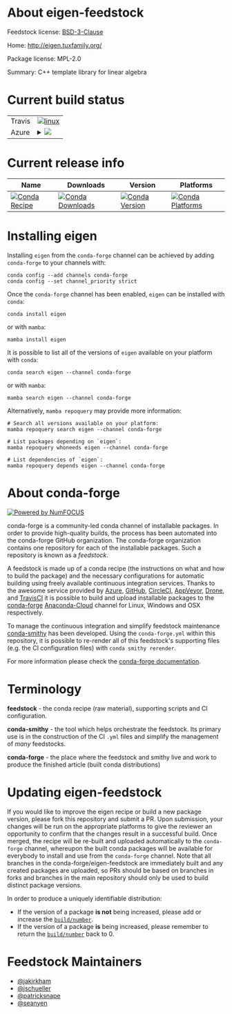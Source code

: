 About eigen-feedstock
=====================

Feedstock license: [BSD-3-Clause](https://github.com/conda-forge/eigen-feedstock/blob/main/LICENSE.txt)

Home: http://eigen.tuxfamily.org/

Package license: MPL-2.0

Summary: C++ template library for linear algebra

Current build status
====================


<table><tr>
    <td>Travis</td>
    <td>
      <a href="https://app.travis-ci.com/conda-forge/eigen-feedstock">
        <img alt="linux" src="https://img.shields.io/travis/com/conda-forge/eigen-feedstock/main.svg?label=Linux">
      </a>
    </td>
  </tr>
    
  <tr>
    <td>Azure</td>
    <td>
      <details>
        <summary>
          <a href="https://dev.azure.com/conda-forge/feedstock-builds/_build/latest?definitionId=259&branchName=main">
            <img src="https://dev.azure.com/conda-forge/feedstock-builds/_apis/build/status/eigen-feedstock?branchName=main">
          </a>
        </summary>
        <table>
          <thead><tr><th>Variant</th><th>Status</th></tr></thead>
          <tbody><tr>
              <td>linux_64</td>
              <td>
                <a href="https://dev.azure.com/conda-forge/feedstock-builds/_build/latest?definitionId=259&branchName=main">
                  <img src="https://dev.azure.com/conda-forge/feedstock-builds/_apis/build/status/eigen-feedstock?branchName=main&jobName=linux&configuration=linux%20linux_64_" alt="variant">
                </a>
              </td>
            </tr><tr>
              <td>linux_aarch64</td>
              <td>
                <a href="https://dev.azure.com/conda-forge/feedstock-builds/_build/latest?definitionId=259&branchName=main">
                  <img src="https://dev.azure.com/conda-forge/feedstock-builds/_apis/build/status/eigen-feedstock?branchName=main&jobName=linux&configuration=linux%20linux_aarch64_" alt="variant">
                </a>
              </td>
            </tr><tr>
              <td>linux_ppc64le</td>
              <td>
                <a href="https://dev.azure.com/conda-forge/feedstock-builds/_build/latest?definitionId=259&branchName=main">
                  <img src="https://dev.azure.com/conda-forge/feedstock-builds/_apis/build/status/eigen-feedstock?branchName=main&jobName=linux&configuration=linux%20linux_ppc64le_" alt="variant">
                </a>
              </td>
            </tr><tr>
              <td>osx_64</td>
              <td>
                <a href="https://dev.azure.com/conda-forge/feedstock-builds/_build/latest?definitionId=259&branchName=main">
                  <img src="https://dev.azure.com/conda-forge/feedstock-builds/_apis/build/status/eigen-feedstock?branchName=main&jobName=osx&configuration=osx%20osx_64_" alt="variant">
                </a>
              </td>
            </tr><tr>
              <td>osx_arm64</td>
              <td>
                <a href="https://dev.azure.com/conda-forge/feedstock-builds/_build/latest?definitionId=259&branchName=main">
                  <img src="https://dev.azure.com/conda-forge/feedstock-builds/_apis/build/status/eigen-feedstock?branchName=main&jobName=osx&configuration=osx%20osx_arm64_" alt="variant">
                </a>
              </td>
            </tr><tr>
              <td>win_64</td>
              <td>
                <a href="https://dev.azure.com/conda-forge/feedstock-builds/_build/latest?definitionId=259&branchName=main">
                  <img src="https://dev.azure.com/conda-forge/feedstock-builds/_apis/build/status/eigen-feedstock?branchName=main&jobName=win&configuration=win%20win_64_" alt="variant">
                </a>
              </td>
            </tr>
          </tbody>
        </table>
      </details>
    </td>
  </tr>
</table>

Current release info
====================

| Name | Downloads | Version | Platforms |
| --- | --- | --- | --- |
| [![Conda Recipe](https://img.shields.io/badge/recipe-eigen-green.svg)](https://anaconda.org/conda-forge/eigen) | [![Conda Downloads](https://img.shields.io/conda/dn/conda-forge/eigen.svg)](https://anaconda.org/conda-forge/eigen) | [![Conda Version](https://img.shields.io/conda/vn/conda-forge/eigen.svg)](https://anaconda.org/conda-forge/eigen) | [![Conda Platforms](https://img.shields.io/conda/pn/conda-forge/eigen.svg)](https://anaconda.org/conda-forge/eigen) |

Installing eigen
================

Installing `eigen` from the `conda-forge` channel can be achieved by adding `conda-forge` to your channels with:

```
conda config --add channels conda-forge
conda config --set channel_priority strict
```

Once the `conda-forge` channel has been enabled, `eigen` can be installed with `conda`:

```
conda install eigen
```

or with `mamba`:

```
mamba install eigen
```

It is possible to list all of the versions of `eigen` available on your platform with `conda`:

```
conda search eigen --channel conda-forge
```

or with `mamba`:

```
mamba search eigen --channel conda-forge
```

Alternatively, `mamba repoquery` may provide more information:

```
# Search all versions available on your platform:
mamba repoquery search eigen --channel conda-forge

# List packages depending on `eigen`:
mamba repoquery whoneeds eigen --channel conda-forge

# List dependencies of `eigen`:
mamba repoquery depends eigen --channel conda-forge
```


About conda-forge
=================

[![Powered by
NumFOCUS](https://img.shields.io/badge/powered%20by-NumFOCUS-orange.svg?style=flat&colorA=E1523D&colorB=007D8A)](https://numfocus.org)

conda-forge is a community-led conda channel of installable packages.
In order to provide high-quality builds, the process has been automated into the
conda-forge GitHub organization. The conda-forge organization contains one repository
for each of the installable packages. Such a repository is known as a *feedstock*.

A feedstock is made up of a conda recipe (the instructions on what and how to build
the package) and the necessary configurations for automatic building using freely
available continuous integration services. Thanks to the awesome service provided by
[Azure](https://azure.microsoft.com/en-us/services/devops/), [GitHub](https://github.com/),
[CircleCI](https://circleci.com/), [AppVeyor](https://www.appveyor.com/),
[Drone](https://cloud.drone.io/welcome), and [TravisCI](https://travis-ci.com/)
it is possible to build and upload installable packages to the
[conda-forge](https://anaconda.org/conda-forge) [Anaconda-Cloud](https://anaconda.org/)
channel for Linux, Windows and OSX respectively.

To manage the continuous integration and simplify feedstock maintenance
[conda-smithy](https://github.com/conda-forge/conda-smithy) has been developed.
Using the ``conda-forge.yml`` within this repository, it is possible to re-render all of
this feedstock's supporting files (e.g. the CI configuration files) with ``conda smithy rerender``.

For more information please check the [conda-forge documentation](https://conda-forge.org/docs/).

Terminology
===========

**feedstock** - the conda recipe (raw material), supporting scripts and CI configuration.

**conda-smithy** - the tool which helps orchestrate the feedstock.
                   Its primary use is in the construction of the CI ``.yml`` files
                   and simplify the management of *many* feedstocks.

**conda-forge** - the place where the feedstock and smithy live and work to
                  produce the finished article (built conda distributions)


Updating eigen-feedstock
========================

If you would like to improve the eigen recipe or build a new
package version, please fork this repository and submit a PR. Upon submission,
your changes will be run on the appropriate platforms to give the reviewer an
opportunity to confirm that the changes result in a successful build. Once
merged, the recipe will be re-built and uploaded automatically to the
`conda-forge` channel, whereupon the built conda packages will be available for
everybody to install and use from the `conda-forge` channel.
Note that all branches in the conda-forge/eigen-feedstock are
immediately built and any created packages are uploaded, so PRs should be based
on branches in forks and branches in the main repository should only be used to
build distinct package versions.

In order to produce a uniquely identifiable distribution:
 * If the version of a package **is not** being increased, please add or increase
   the [``build/number``](https://docs.conda.io/projects/conda-build/en/latest/resources/define-metadata.html#build-number-and-string).
 * If the version of a package **is** being increased, please remember to return
   the [``build/number``](https://docs.conda.io/projects/conda-build/en/latest/resources/define-metadata.html#build-number-and-string)
   back to 0.

Feedstock Maintainers
=====================

* [@jakirkham](https://github.com/jakirkham/)
* [@jschueller](https://github.com/jschueller/)
* [@patricksnape](https://github.com/patricksnape/)
* [@seanyen](https://github.com/seanyen/)

